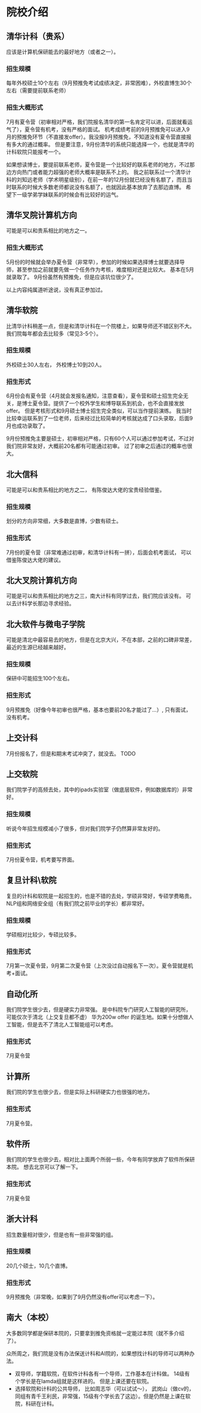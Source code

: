 # 院校介绍

## 清华计科（贵系）

应该是计算机保研能去的最好地方（或者之一）。

### 招生规模

每年外校硕士10个左右（9月预推免考试成绩决定，非常困难），外校直博生30个左右（需要提前联系老师）

### 招生大概形式

7月有夏令营（初审相对严格，我们院报名清华的第一名肯定可以进，后面就看运气了），夏令营有机考，没有严格的面试。 机考成绩考前的9月预推免可以进入9月的预推免环节（不直接发offer）。我没报9月预推免，不知道没有夏令营直接报有多大的通过概率。 但是要注意，9月份清华的系统只能选择一个，也就是清华的计科软院只能报考一个。
 
如果想读博士，要提前联系老师，夏令营是一个比较好的联系老师的地方，不过那边方向热门或者能力超强的老师大概率是联系不上的。 我之前联系过一个清华计科的刘知远老师（学术明星级别），在前一年的12月份就已经没有名额了，而且当时联系的时候大多数老师都说没有名额了，也就因此基本放弃了去那边直博。 希望下一级学弟学妹联系的时候会有比较好的运气。
 
## 清华叉院计算机方向

可能是可以和贵系相比的地方之一。

### 招生大概形式

5月份的时候就会举办夏令营（非常早），参加的时候如果选择博士就要选择导师，甚至参加之前就要先做一个任务作为考核，难度相对还是比较大。 基本在5月就录取了。 9月份虽然有预推免，但是应该坑位很少了。

以上内容纯属道听途说，没有真正参加过。

## 清华软院

比清华计科稍差一点，但是和清华计科在一个院楼上，如果导师还不错区别不大。 我们院每年都会去比较多（常见3-5个）。

### 招生规模

外校硕士30人左右， 外校博士10到20人。

### 招生形式

6月份会有夏令营（4月就会发报名通知，注意查看），夏令营和硕士招生完全无关，是博士夏令营。提供了一个校外学生和博导联系到机会，也不会直接发放offer。 但是考核形式和9月硕士博士招生完全类似，可以当作提前演练。 我当时比较幸运联系到了一位老师，后来经过比较简单的考核就达成了口头录取，后面9月也成功录取了。 

9月份预推免主要是硕士，初审相对严格，只有60个人可以通过参加考试，不过对我们院非常友好，大概前20名都有可能通过初审。 过了初审之后通过的概率也很大。 


## 北大信科

可能是可以和贵系相比的地方之二， 有陈俊达大佬的宝贵经验借鉴。

### 招生规模

划分的方向非常细，大多数是直博，少数有硕士。

### 招生形式

7月份的夏令营（非常难通过初审，和清华计科有一拼），后面会机考面试， 可以借鉴陈俊达大佬的建议。 

## 北大叉院计算机方向

可能是可以和贵系相比的地方之三，南大计科有同学过去，我们院应该没有。 可以去计科学长那边寻求经验。

## 北大软件与微电子学院

可能是清北中最容易去的地方，但是在北京大兴，不在本部，之前的口碑非常差，最近的生源已经越来越好。

### 招生规模

保研中可能招生100个左右。

### 招生形式

9月预推免（好像今年初审也很严格，基本也要前20名才能过了...）, 只有面试，没有机考。

## 上交计科

7月份报名了，但是和期末考试冲突了，就没去。  TODO

## 上交软院

我们院学子的高频去处，其中的ipads实验室（做底层软件，例如数据库的）非常好。

### 招生规模

听说今年招生规模减小了很多，但对我们院学子仍然算非常友好的。

### 招生形式

7月份夏令营，机考要写界面。 

## 复旦计科\软院

复旦的计科和软院是一起招生的，也是不错的去处，学硕非常好，专硕学费略贵。 NLP组和网络安全组（有我们院之前毕业的学长）都非常好。

### 招生规模

学硕相对比较少，专硕比较多。

### 招生形式

7月第一次夏令营，9月第二次夏令营（上次没过自动报名下一次）。夏令营就是机考+面试。

## 自动化所

我们院学生很少去，但是硬实力非常强。 是中科院专门研究人工智能的研究所，可能仅次于清北（上交复旦都不虚） 华为200w offer 的诞生地。如果十分想做人工智能，但是去不了清北人工智能组可以考虑。 

### 招生形式

7月夏令营

## 计算所

我们院的学生也很少去，但是实际上科研硬实力也很强的地方。

### 招生形式

7月夏令营。

## 软件所

我们院的学生也很少去，相对比上面两个所弱一些，今年有同学放弃了软件所保研本院。 想去北京可以了解一下。

### 招生形式

7月夏令营

## 浙大计科

招生数量相对很少，但是也有一些非常强的组。 

### 招生规模

20几个硕士，10几个直博。

### 招生形式

9月预推免（非常晚，如果到了9月仍然没有offer可以考虑一下）。

## 南大（本校）

大多数同学都是保研本院的，只要拿到推免资格就一定能过本院（就不多介绍了）。 

众所周之，我们院是没有办法保送计科和AI院的，如果想找计科的导师可以两种办法。 

- 双导师，学籍软院，在软件计科各有一个导师，工作基本在计科做。 14级有个学长是在lamda组就是这样进的。 但是上课还要在软院。
- 选择软院和计科的公共导师， 比如周志华（可以试试～）， 武岗山（做cv的，同组有青千王利民，非常强，15级有个学长去了这边）。但是仍然是上课在软院，科研在计科。
